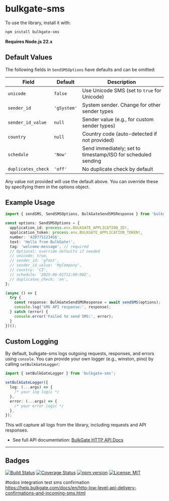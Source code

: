 # bulkgate-sms

To use the library, install it with:

```sh
npm install bulkgate-sms
```

**Requires Node.js 22.x**

## Default Values

The following fields in `SendSMSOptions` have defaults and can be omitted:

| Field              | Default     | Description                                                  |
| ------------------ | ----------- | ------------------------------------------------------------ |
| `unicode`          | `false`     | Use Unicode SMS (set to `true` for Unicode)                  |
| `sender_id`        | `'gSystem'` | System sender. Change for other sender types                 |
| `sender_id_value`  | `null`      | Sender value (e.g., for custom sender types)                 |
| `country`          | `null`      | Country code (auto-detected if not provided)                 |
| `schedule`         | `'Now'`     | Send immediately; set to timestamp/ISO for scheduled sending |
| `duplicates_check` | `'off'`     | No duplicate check by default                                |

Any value not provided will use the default above. You can override these by specifying them in the options object.

## Example Usage

```typescript
import { sendSMS, SendSMSOptions, BulkGateSendSMSResponse } from 'bulkgate-sms';

const options: SendSMSOptions = {
  application_id: process.env.BULKGATE_APPLICATION_ID!,
  application_token: process.env.BULKGATE_APPLICATION_TOKEN!,
  number: '420775123456',
  text: 'Hello from BulkGate!',
  tag: 'welcome-message', // required
  // Optional: override defaults if needed
  // unicode: true,
  // sender_id: 'gText',
  // sender_id_value: 'MyCompany',
  // country: 'CZ',
  // schedule: '2025-06-01T12:00:00Z',
  // duplicates_check: 'on',
};

(async () => {
  try {
    const response: BulkGateSendSMSResponse = await sendSMS(options);
    console.log('SMS API response:', response);
  } catch (error) {
    console.error('Failed to send SMS:', error);
  }
})();
```

## Custom Logging

By default, bulkgate-sms logs outgoing requests, responses, and errors using `console`. You can provide your own logger (e.g., winston, pino) by calling `setBulkGateLogger`:

```typescript
import { setBulkGateLogger } from 'bulkgate-sms';

setBulkGateLogger({
  log: (...args) => {
    /* your log logic */
  },
  error: (...args) => {
    /* your error logic */
  },
});
```

This will capture all logs from the library, including requests and API responses.

- See full API documentation: [BulkGate HTTP API Docs](https://help.bulkgate.com/docs/en/http-simple-transactional-post-json.html)

---

## Badges

[![Build Status](https://github.com/stefanbertos/bulkgate-sms/actions/workflows/ci.yml/badge.svg)](https://github.com/stefanbertos/bulkgate-sms/actions/workflows/ci.yml)
[![Coverage Status](https://img.shields.io/codecov/c/github/stefanbertos/bulkgate-sms?style=flat-square)](https://app.codecov.io/gh/stefanbertos/bulkgate-sms)
[![npm version](https://img.shields.io/npm/v/bulkgate-sms.svg?style=flat-square)](https://www.npmjs.com/package/bulkgate-sms)
[![License: MIT](https://img.shields.io/badge/License-MIT-yellow.svg?style=flat-square)](https://opensource.org/licenses/MIT)

#todos
integration test
sms confirmation https://help.bulkgate.com/docs/en/http-low-level-api-delivery-confirmations-and-incoming-sms.html
